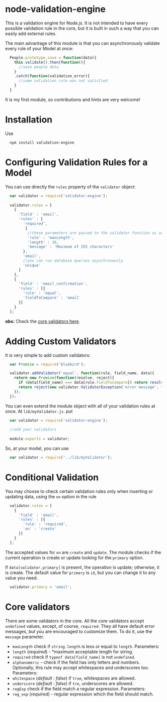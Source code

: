 # node-validation-engine

This is a validation engine for Node.js. It is not intended to have every possible validation rule in the core, but it is built in such a way that you can easily add external rules.

The main advantage of this module is that you can asynchronously validate every rule of your Model at once:

```js
  People.prototype.save = function(data){
    this.validate().then(function(){
      //save people data
    }
    .catch(function(validation_error){
      //some validation rule was not satisfied
    }
  }
```

It is my first module, so contributions and hints are very welcome!

# Installation

Use

```
  npm install validation-engine
```

# Configuring Validation Rules for a Model

You can use directly the `rules` property of the `validator` object:
  
  ```js
    var validator = require('validator-engine');
    
    validator.rules = [
      {
        'field' : 'email',
        'rules' : [
          'required',
           {
            //these parameters are passed to the validator function as arguments
            'rule' : 'maxLength',
            'length' : 20,
            'message' : 'Maximum of 255 characters'
          },
          'email',
          //you can run database queries asynchronously
          'unique'  
        ]
      },
      {
        'field' : 'email_confirmation',
        'rules' : [{
          'rule' : 'equal',
          'fieldToCompare' : 'email'
        }]
      }
    ];
  ```
  
  **obs:** Check the [core validators here](#core-validators).
  
# Adding Custom Validators
  
It is very simple to add custom validators:

```js
  var Promise = require('bluebird');

  validator.addValidator('equal', function(rule, field_name, data){
    return new Promise(function(resolve, reject){
      if (data[field_name] === data[rule.fieldToCompare]) return resolve();
      return reject(new validator.ValidatorException('error message', field_name, rule, data));
    });
  });
  ```
  
  You can even extend the module object with all of your validation rules at once. At `lib/myValidator.js`. put
  
  ```js
    var validator = require('validator-engine');
    
    //add your validators
    
    module.exports = validator;
  ```
  
  So, at your model, you can use
  
```js
  var validator = require('../lib/myValidator');
```

# Conditional Validation

You may choose to check certain validation rules only when inserting or updating data, using the `on` option in the rule

```js
  validator.rules = [
    {
      'field' : 'email',
      'rules' : [{
        'rule' : 'required',
        'on' : 'create'
      }]
    }
  ];
```

The accepted values for `on` are `create` and `update`. The module checks if the current operation is create or update looking for the
`primary` option.

If `data[validator.primary]` is present, the operation is update; otherwise, it is create. The default value for `primary` is `id`, but
you can change it to any value you need.

```js
  validator.primary = 'email';
```

# Core validators
There are some validators in the core. All the core validators accept `undefined` values, except, of course, `required`. They all have default error messages, but you are encouraged to customize them. To do it, use the `message` parameter.

- `maxLength` check if `string.length` is less or equal to `length`. Parameters:
 - `length` (*required*) - *maximum acceptable length for string.
- `required` check if `typeof data[field_name]` is not `undefined`.
- `alphanumeric` - check if the field has only letters and numbers. Optionally, this rule may accept whitespaces and underscores too. Parameters:
 - `whitespace` (*default : false*) if `true`, whitespaces are allowed.
 - `underscore` (*default : false*) if `tre`, underscores are allowed.
- `regExp` check if the field match a regular expression. Parameters:
 - `reg_exp` (*required*) - regular expression which the field should match.

